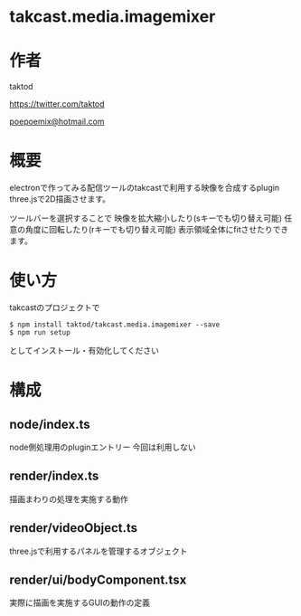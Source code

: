 # takcast.media.imagemixer

# 作者

taktod

https://twitter.com/taktod

poepoemix@hotmail.com

# 概要

electronで作ってみる配信ツールのtakcastで利用する映像を合成するplugin
three.jsで2D描画させます。

ツールバーを選択することで
映像を拡大縮小したり(sキーでも切り替え可能)
任意の角度に回転したり(rキーでも切り替え可能)
表示領域全体にfitさせたりできます。

# 使い方

takcastのプロジェクトで

```
$ npm install taktod/takcast.media.imagemixer --save
$ npm run setup
```

としてインストール・有効化してください

# 構成

## node/index.ts

node側処理用のpluginエントリー
今回は利用しない

## render/index.ts

描画まわりの処理を実施する動作

## render/videoObject.ts

three.jsで利用するパネルを管理するオブジェクト

## render/ui/bodyComponent.tsx

実際に描画を実施するGUIの動作の定義